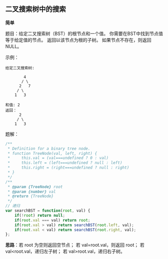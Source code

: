 ## 二叉搜索树中的搜索

**简单**

题目：给定二叉搜索树（BST）的根节点和一个值。 你需要在BST中找到节点值等于给定值的节点。 返回以该节点为根的子树。 如果节点不存在，则返回 NULL。

示例：

```
给定二叉搜索树:

        4
       / \
      2   7
     / \
    1   3

和值: 2
返回： 
	  2     
     / \   
    1   3
```

题解：

```javascript
/**
 * Definition for a binary tree node.
 * function TreeNode(val, left, right) {
 *     this.val = (val===undefined ? 0 : val)
 *     this.left = (left===undefined ? null : left)
 *     this.right = (right===undefined ? null : right)
 * }
 */
/**
 * @param {TreeNode} root
 * @param {number} val
 * @return {TreeNode}
 */
// 递归
var searchBST = function(root, val) {
    if(!root) return null;
    if(root.val === val) return root;
    if(root.val > val) return searchBST(root.left, val);
    if(root.val < val) return searchBST(root.right, val);
};
```

**思路**：若 root 为空则返回空节点；
若 val=root.val，则返回 root；
若 val<root.val，递归左子树；
若 val>root.val，递归右子树。
